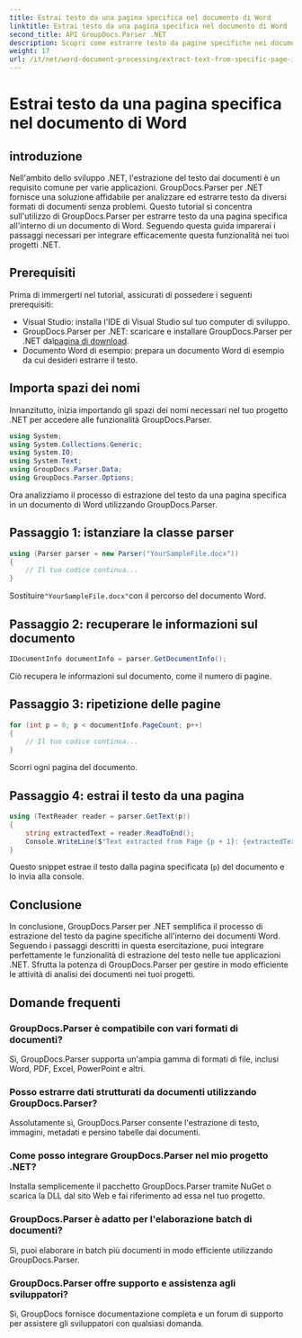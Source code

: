 ```yaml
---
title: Estrai testo da una pagina specifica nel documento di Word
linktitle: Estrai testo da una pagina specifica nel documento di Word
second_title: API GroupDocs.Parser .NET
description: Scopri come estrarre testo da pagine specifiche nei documenti Word utilizzando GroupDocs.Parser per .NET. Integra le funzionalità di estrazione del testo nel tuo .NET.
weight: 17
url: /it/net/word-document-processing/extract-text-from-specific-page-in-word-document/
---
```


# Estrai testo da una pagina specifica nel documento di Word

## introduzione
Nell'ambito dello sviluppo .NET, l'estrazione del testo dai documenti è un requisito comune per varie applicazioni. GroupDocs.Parser per .NET fornisce una soluzione affidabile per analizzare ed estrarre testo da diversi formati di documenti senza problemi. Questo tutorial si concentra sull'utilizzo di GroupDocs.Parser per estrarre testo da una pagina specifica all'interno di un documento di Word. Seguendo questa guida imparerai i passaggi necessari per integrare efficacemente questa funzionalità nei tuoi progetti .NET.
## Prerequisiti
Prima di immergerti nel tutorial, assicurati di possedere i seguenti prerequisiti:
- Visual Studio: installa l'IDE di Visual Studio sul tuo computer di sviluppo.
-  GroupDocs.Parser per .NET: scaricare e installare GroupDocs.Parser per .NET dal[pagina di download](https://releases.groupdocs.com/parser/net/).
- Documento Word di esempio: prepara un documento Word di esempio da cui desideri estrarre il testo.

## Importa spazi dei nomi
Innanzitutto, inizia importando gli spazi dei nomi necessari nel tuo progetto .NET per accedere alle funzionalità GroupDocs.Parser.
```csharp
using System;
using System.Collections.Generic;
using System.IO;
using System.Text;
using GroupDocs.Parser.Data;
using GroupDocs.Parser.Options;
```

Ora analizziamo il processo di estrazione del testo da una pagina specifica in un documento di Word utilizzando GroupDocs.Parser.
## Passaggio 1: istanziare la classe parser
```csharp
using (Parser parser = new Parser("YourSampleFile.docx"))
{
    // Il tuo codice continua...
}
```
 Sostituire`"YourSampleFile.docx"`con il percorso del documento Word.
## Passaggio 2: recuperare le informazioni sul documento
```csharp
IDocumentInfo documentInfo = parser.GetDocumentInfo();
```
Ciò recupera le informazioni sul documento, come il numero di pagine.
## Passaggio 3: ripetizione delle pagine
```csharp
for (int p = 0; p < documentInfo.PageCount; p++)
{
    // Il tuo codice continua...
}
```
Scorri ogni pagina del documento.
## Passaggio 4: estrai il testo da una pagina
```csharp
using (TextReader reader = parser.GetText(p))
{
    string extractedText = reader.ReadToEnd();
    Console.WriteLine($"Text extracted from Page {p + 1}: {extractedText}");
}
```
Questo snippet estrae il testo dalla pagina specificata (`p`) del documento e lo invia alla console.

## Conclusione
In conclusione, GroupDocs.Parser per .NET semplifica il processo di estrazione del testo da pagine specifiche all'interno dei documenti Word. Seguendo i passaggi descritti in questa esercitazione, puoi integrare perfettamente le funzionalità di estrazione del testo nelle tue applicazioni .NET. Sfrutta la potenza di GroupDocs.Parser per gestire in modo efficiente le attività di analisi dei documenti nei tuoi progetti.

## Domande frequenti
### GroupDocs.Parser è compatibile con vari formati di documenti?
Sì, GroupDocs.Parser supporta un'ampia gamma di formati di file, inclusi Word, PDF, Excel, PowerPoint e altri.
### Posso estrarre dati strutturati da documenti utilizzando GroupDocs.Parser?
Assolutamente sì, GroupDocs.Parser consente l'estrazione di testo, immagini, metadati e persino tabelle dai documenti.
### Come posso integrare GroupDocs.Parser nel mio progetto .NET?
Installa semplicemente il pacchetto GroupDocs.Parser tramite NuGet o scarica la DLL dal sito Web e fai riferimento ad essa nel tuo progetto.
### GroupDocs.Parser è adatto per l'elaborazione batch di documenti?
Sì, puoi elaborare in batch più documenti in modo efficiente utilizzando GroupDocs.Parser.
### GroupDocs.Parser offre supporto e assistenza agli sviluppatori?
Sì, GroupDocs fornisce documentazione completa e un forum di supporto per assistere gli sviluppatori con qualsiasi domanda.